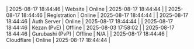 | 2025-08-17 18:44:46 | Website | Online | 2025-08-17 18:44:44 |
| 2025-08-17 18:44:46 | Registration | Online | 2025-08-17 18:44:44 |
| 2025-08-17 18:44:46 | Auth Server | Online | 2025-08-17 18:44:44 |
| 2025-08-17 18:44:46 | Kezan (PvE) | Offline | 2025-08-03 17:58:02 |
| 2025-08-17 18:44:46 | Gurubashi (PvP) | Offline | N/A |
| 2025-08-17 18:44:46 | Cloudflare | Online | 2025-08-17 18:44:44 |
